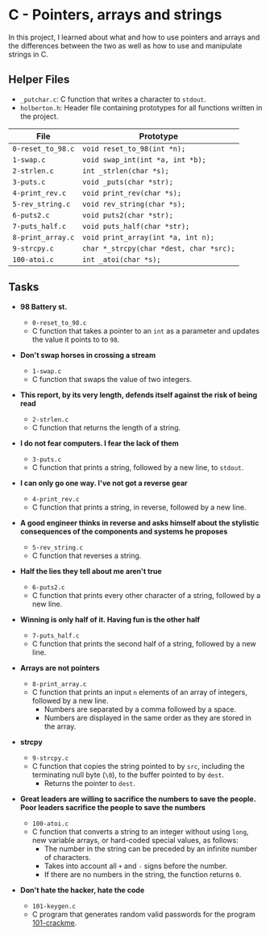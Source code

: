 # C - Pointers, arrays and strings
In this project, I learned about what and how to use pointers and arrays and the differences between the two as well as how to use and manipulate strings in C.

## Helper Files

* `_putchar.c`: C function that writes a character to `stdout`.
* `holberton.h`: Header file containing prototypes for all functions written in the project.

| File              | Prototype                               |
| ----------------- | --------------------------------------- |
| `0-reset_to_98.c` | `void reset_to_98(int *n);`             |
| `1-swap.c`        | `void swap_int(int *a, int *b);`        |
| `2-strlen.c`      | `int _strlen(char *s);`                 |
| `3-puts.c`        | `void _puts(char *str);`                |
| `4-print_rev.c`   | `void print_rev(char *s);`              |
| `5-rev_string.c`  | `void rev_string(char *s);`             |
| `6-puts2.c`       | `void puts2(char *str);`                |
| `7-puts_half.c`   | `void puts_half(char *str);`            |
| `8-print_array.c` | `void print_array(int *a, int n);`      |
| `9-strcpy.c`      | `char *_strcpy(char *dest, char *src);` |
| `100-atoi.c`      | `int _atoi(char *s);`                   |

## Tasks
* **98 Battery st.**
  * `0-reset_to_98.c`
  * C function that takes a pointer to an `int` as a parameter and updates the value it points to to `98`.

* **Don't swap horses in crossing a stream**
  * `1-swap.c`
  * C function that swaps the value of two integers.

* **This report, by its very length, defends itself against the risk of being read**
  * `2-strlen.c`
  * C function that returns the length of a string.

* **I do not fear computers. I fear the lack of them**
  * `3-puts.c`
  * C function that prints a string, followed by a new line, to `stdout`.

* **I can only go one way. I've not got a reverse gear**
  * `4-print_rev.c`
  * C function that prints a string, in reverse, followed by a new line.

* **A good engineer thinks in reverse and asks himself about the stylistic consequences of the components and systems he proposes**
  * `5-rev_string.c`
  * C function that reverses a string.

* **Half the lies they tell about me aren't true**
  * `6-puts2.c`
  * C function that prints every other character of a string, followed by a new line.

* **Winning is only half of it. Having fun is the other half**
  * `7-puts_half.c`
  * C function that prints the second half of a string, followed by a new line.

* **Arrays are not pointers**
  * `8-print_array.c`
  * C function that prints an input `n` elements of an array of integers, followed by a new line.
    * Numbers are separated by a comma followed by a space.
    * Numbers are displayed in the same order as they are stored in the array.

* **strcpy**
  * `9-strcpy.c`
  * C function that copies the string pointed to by `src`, including the terminating null byte (`\0`), to the buffer pointed to by `dest`.
    * Returns the pointer to `dest`.

* **Great leaders are willing to sacrifice the numbers to save the people. Poor leaders sacrifice the people to save the numbers**
  * `100-atoi.c`
  * C function that converts a string to an integer without using `long`, new variable arrays, or hard-coded special values, as follows:
    * The number in the string can be preceded by an infinite number of characters.
    * Takes into account all `+` and `-` signs before the number.
    * If there are no numbers in the string, the function returns `0`.

* **Don't hate the hacker, hate the code**
  * `101-keygen.c`
  * C program that generates random valid passwords for the program [101-crackme](https://github.com/holbertonschool/0x04.c).
